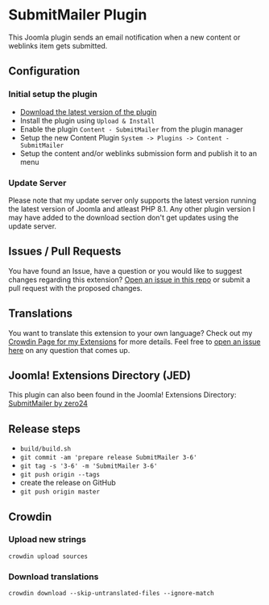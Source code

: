 # SubmitMailer Plugin

This Joomla plugin sends an email notification when a new content or weblinks item gets submitted.

## Configuration

### Initial setup the plugin

- [Download the latest version of the plugin](https://github.com/zero-24/plg_content_submitmailer/releases/latest)
- Install the plugin using `Upload & Install`
- Enable the plugin `Content - SubmitMailer` from the plugin manager
- Setup the new Content Plugin `System -> Plugins -> Content - SubmitMailer`
- Setup the content and/or weblinks submission form and publish it to an menu

### Update Server

Please note that my update server only supports the latest version running the latest version of Joomla and atleast PHP 8.1.
Any other plugin version I may have added to the download section don't get updates using the update server.

## Issues / Pull Requests

You have found an Issue, have a question or you would like to suggest changes regarding this extension?
[Open an issue in this repo](https://github.com/zero-24/plg_content_submitmailer/issues/new) or submit a pull request with the proposed changes.

## Translations

You want to translate this extension to your own language? Check out my [Crowdin Page for my Extensions](https://joomla.crowdin.com/zero-24) for more details. Feel free to [open an issue here](https://github.com/zero-24/plg_content_submitmailer/issues/new) on any question that comes up.

## Joomla! Extensions Directory (JED)

This plugin can also been found in the Joomla! Extensions Directory: [SubmitMailer by zero24](https://extensions.joomla.org/extension/submitmailer/)

## Release steps

- `build/build.sh`
- `git commit -am 'prepare release SubmitMailer 3-6'`
- `git tag -s '3-6' -m 'SubmitMailer 3-6'`
- `git push origin --tags`
- create the release on GitHub
- `git push origin master`

## Crowdin

### Upload new strings

`crowdin upload sources`

### Download translations

`crowdin download --skip-untranslated-files --ignore-match`
